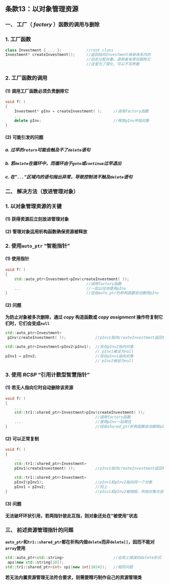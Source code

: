 ## 条款13：以对象管理资源

### 一、 工厂（ $factory$ ）函数的调用与删除

### 1. 工厂函数

```C++
class Investment { ... };			//root class
Investment* createInvestment();		//返回指向Investment继承体系内的
									//动态分配对象。调用者有责任删除它
									//这里为了简化，可以不写参数
```



### 2. 工厂函数的调用

#### (1) 调用工厂函数必须负责删除它

```C++
void f( )
{
    Investment* pInv = createInvestment( );		//调用factory函数
    ...
    delete pInv;								//释放pInv所指对象
}
```



#### (2) 可能引发的问题

##### a. 过早的`return`可能会触及不了`delete`语句

##### b. 若`delete`在循环中，而循环由于`goto`或`continue`过早退出

##### c. 在”`...`“区域内的语句抛出异常，导致控制流不触及`delete`语句



### 二、 解决方法（放进管理对象）

### 1. 以对象管理资源的关键

#### (1) 获得资源后立刻放进管理对象

#### (2) 管理对象运用析构函数确保资源被释放



### 2. 使用`auto_ptr` “智能指针”

#### (1) 使用指针

```C++
void f( )
{
	std::auto_ptr<Investment>pInv(createInvestment( ));	
    								//调用factory函数
    ...								//一如以往地使用pInv
}									//经由auto_ptr的析构函数自动删除pInv
```



#### (2) 问题

**为防止对象被多次删除，通过 $copy$ 构造函数或 $copy\ assignment$ 操作符复制它们时，它们会变成`null`**

```C++
std::auto_ptr<Investment>
 pInv(createInvestment( ));				//pInv1指向createInvestment返回物

std::auto_ptr<Investment>pInv2(pInv1);	//现在pInv2指向对象
										// pInv1被设为null
pInv1 = pInv2;							//现在pInv1指向对象
										// pInv2被设为null
```



### 3. 使用 $RCSP$ “引用计数型智慧指针”

#### (1) 若无人指向它时自动删除该资源

```C++
void f( )
{
    ...
    std::tr1::shared_ptr<Investment>pInv(createInvestment( ));
    									//调用factory函数
    ...									//使用pInv一如既往
}										//经由shared_ptr析构函数自动删除pInv
```



#### (2) 可以正常复制

```C++
void f( )
{
    ...
    std::tr1::shared_ptr<Investment>
    pInv1(createInvestment( ));			//pInv1指向createInvestment返回物
    
    std::tr1::shared_ptr<Investment>
    pInv2(pInv1);						//pInv1和pInv2指向同一个对象
    pInv1 = pInv2;						//同上
}										//pInv1和pInv2被销毁，所指对象也自动销毁
```



#### (3) 问题

**无法破坏环状引用，若两指针彼此互指，则对象还处在“被使用”状态**



### 三、 前述资源管理指针的问题

**`auto_ptr`和`tr1::shared_ptr`都在析构内做`delete`而非`delete[]`，因而不能对`array`使用**

```C++
std::auto_ptr<std::string>						//会用上错误的delete形式
 aps(new std::string[10]);
std::tr1::shared_ptr<int> spi(new int[1024]);	//相同问题
```

**若无法内置资源管理无法符合要求，则需要精巧制作自己的资源管理类**